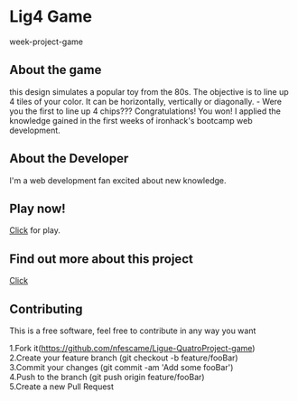 # Lig4 Game
week-project-game 

## About the game
this design simulates a popular toy from the 80s. The objective is to line up 4 tiles of your color. It can be horizontally, vertically or diagonally. - Were you the first to line up 4 chips??? Congratulations! You won!
I applied the knowledge gained in the first weeks of ironhack's bootcamp web development.

## About the Developer
I'm a web development fan excited about new knowledge.

## Play now!
[Click](https://nfescame.github.io/Ligue-QuatroProject-game/) for play.


## Find out more about this project
[Click](https://docs.google.com/presentation/d/1dE5nmewAGaxfc3cO9aKH4HoeEHeK0_F0tFhnhGvSlNM/edit?usp=sharing)


## Contributing

This is a free software, feel free to contribute in any way you want

1.Fork it(https://github.com/nfescame/Ligue-QuatroProject-game) \
2.Create your feature branch (git checkout -b feature/fooBar)\
3.Commit your changes (git commit -am 'Add some fooBar')\
4.Push to the branch (git push origin feature/fooBar)\
5.Create a new Pull Request



